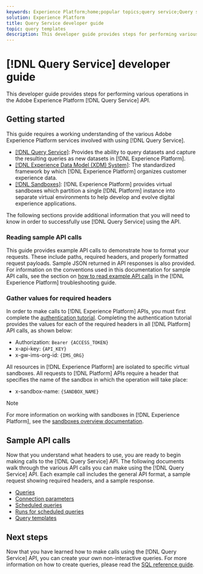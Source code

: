 ```yaml
---
keywords: Experience Platform;home;popular topics;query service;Query service;query
solution: Experience Platform
title: Query Service developer guide
topic: query templates
description: This developer guide provides steps for performing various operations in the Adobe Experience Platform Query Service API.
---
```


# [!DNL Query Service] developer guide

This developer guide provides steps for performing various operations in the Adobe Experience Platform [!DNL Query Service] API.

## Getting started

This guide requires a working understanding of the various Adobe Experience Platform services involved with using [!DNL Query Service].

- [[!DNL Query Service]](../home.md): Provides the ability to query datasets and capture the resulting queries as new datasets in [!DNL Experience Platform].
- [[!DNL Experience Data Model (XDM) System]](../../xdm/home.md): The standardized framework by which [!DNL Experience Platform] organizes customer experience data.
- [[!DNL Sandboxes]](../../sandboxes/home.md): [!DNL Experience Platform] provides virtual sandboxes which partition a single [!DNL Platform] instance into separate virtual environments to help develop and evolve digital experience applications.

The following sections provide additional information that you will need to know in order to successfully use [!DNL Query Service] using the API.

### Reading sample API calls

This guide provides example API calls to demonstrate how to format your requests. These include paths, required headers, and properly formatted request payloads. Sample JSON returned in API responses is also provided. For information on the conventions used in this documentation for sample API calls, see the section on [how to read example API calls](../../landing/troubleshooting.md#how-do-i-format-an-api-request) in the [!DNL Experience Platform] troubleshooting guide.

### Gather values for required headers

In order to make calls to [!DNL Experience Platform] APIs, you must first complete the [authentication tutorial](https://www.adobe.com/go/platform-api-authentication-en). Completing the authentication tutorial provides the values for each of the required headers in all [!DNL Platform] API calls, as shown below:

- Authorization: `Bearer {ACCESS_TOKEN}`
- x-api-key: `{API_KEY}`
- x-gw-ims-org-id: `{IMS_ORG}`

All resources in [!DNL Experience Platform] are isolated to specific virtual sandboxes. All requests to [!DNL Platform] APIs require a header that specifies the name of the sandbox in which the operation will take place:

- x-sandbox-name: `{SANDBOX_NAME}`
  
>[!NOTE]
>
>For more information on working with sandboxes in [!DNL Experience Platform], see the [sandboxes overview documentation](../../sandboxes/home.md).

## Sample API calls

Now that you understand what headers to use, you are ready to begin making calls to the [!DNL Query Service] API. The following documents walk through the various API calls you can make using the [!DNL Query Service] API. Each example call includes the general API format, a sample request showing required headers, and a sample response.

- [Queries](queries.md)
- [Connection parameters](connection-parameters.md)
- [Scheduled queries](scheduled-queries.md)
- [Runs for scheduled queries](runs-scheduled-queries.md)
- [Query templates](query-templates.md)

## Next steps

Now that you have learned how to make calls using the [!DNL Query Service] API, you can create your own non-interactive queries. For more information on how to create queries, please read the [SQL reference guide](../sql/overview.md).